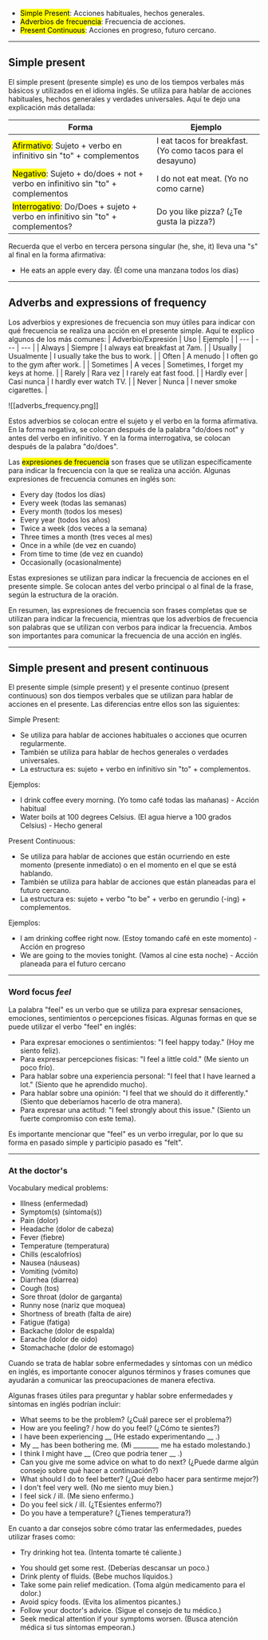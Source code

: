 
- <mark class="hltr-pink">Simple Present</mark>: Acciones habituales, hechos generales.
- <mark class="hltr-pink">Adverbios de frecuencia</mark>: Frecuencia de acciones.
- <mark class="hltr-pink">Present Continuous</mark>: Acciones en progreso, futuro cercano.

---

## Simple present 

El simple present (presente simple) es uno de los tiempos verbales más básicos y utilizados en el idioma inglés. Se utiliza para hablar de acciones habituales, hechos generales y verdades universales. Aquí te dejo una explicación más detallada:

| Forma | Ejemplo |
| --- | --- |
| <mark class="hltr-yellow">Afirmativo</mark>: Sujeto + verbo en infinitivo sin "to" + complementos | I eat tacos for breakfast. (Yo como tacos para el desayuno) |
| <mark class="hltr-yellow">Negativo</mark>: Sujeto + do/does + not + verbo en infinitivo sin "to" + complementos | I do not eat meat. (Yo no como carne) |
| <mark class="hltr-yellow">Interrogativo</mark>: Do/Does + sujeto + verbo en infinitivo sin "to" + complementos? | Do you like pizza? (¿Te gusta la pizza?) |

Recuerda que el verbo en tercera persona singular (he, she, it) lleva una "s" al final en la forma afirmativa:
- He eats an apple every day. (Él come una manzana todos los días)

---

## Adverbs and expressions of frequency

Los adverbios y expresiones de frecuencia son muy útiles para indicar con qué frecuencia se realiza una acción en el presente simple. Aquí te explico algunos de los más comunes:
| Adverbio/Expresión | Uso | Ejemplo |
| --- | --- | --- |
| Always | Siempre | I always eat breakfast at 7am. |
| Usually | Usualmente | I usually take the bus to work. |
| Often | A menudo | I often go to the gym after work. |
| Sometimes | A veces | Sometimes, I forget my keys at home. |
| Rarely | Rara vez | I rarely eat fast food. |
| Hardly ever | Casi nunca | I hardly ever watch TV. |
| Never | Nunca | I never smoke cigarettes. |

![[adverbs_frequency.png]]

Estos adverbios se colocan entre el sujeto y el verbo en la forma afirmativa. En la forma negativa, se colocan después de la palabra "do/does not" y antes del verbo en infinitivo. Y en la forma interrogativa, se colocan después de la palabra "do/does".

Las <mark class="hltr-purple">expresiones de frecuencia</mark> son frases que se utilizan específicamente para indicar la frecuencia con la que se realiza una acción. Algunas expresiones de frecuencia comunes en inglés son:

- Every day (todos los días)
- Every week (todas las semanas)
- Every month (todos los meses)
- Every year (todos los años)
- Twice a week (dos veces a la semana)
- Three times a month (tres veces al mes)
- Once in a while (de vez en cuando)
- From time to time (de vez en cuando)
- Occasionally (ocasionalmente)

Estas expresiones se utilizan para indicar la frecuencia de acciones en el presente simple. Se colocan antes del verbo principal o al final de la frase, según la estructura de la oración.

En resumen, las expresiones de frecuencia son frases completas que se utilizan para indicar la frecuencia, mientras que los adverbios de frecuencia son palabras que se utilizan con verbos para indicar la frecuencia. Ambos son importantes para comunicar la frecuencia de una acción en inglés.

---

## Simple present and present continuous

El presente simple (simple present) y el presente continuo (present continuous) son dos tiempos verbales que se utilizan para hablar de acciones en el presente. Las diferencias entre ellos son las siguientes:

Simple Present:
- Se utiliza para hablar de acciones habituales o acciones que ocurren regularmente.
- También se utiliza para hablar de hechos generales o verdades universales.
- La estructura es: sujeto + verbo en infinitivo sin "to" + complementos.

Ejemplos:
- I drink coffee every morning. (Yo tomo café todas las mañanas) - Acción habitual
- Water boils at 100 degrees Celsius. (El agua hierve a 100 grados Celsius) - Hecho general

Present Continuous:
- Se utiliza para hablar de acciones que están ocurriendo en este momento (presente inmediato) o en el momento en el que se está hablando.
- También se utiliza para hablar de acciones que están planeadas para el futuro cercano.
- La estructura es: sujeto + verbo "to be" + verbo en gerundio (-ing) + complementos.

Ejemplos:
- I am drinking coffee right now. (Estoy tomando café en este momento) - Acción en progreso
- We are going to the movies tonight. (Vamos al cine esta noche) - Acción planeada para el futuro cercano

---

### Word focus *feel*

La palabra "feel" es un verbo que se utiliza para expresar sensaciones, emociones, sentimientos o percepciones físicas. Algunas formas en que se puede utilizar el verbo "feel" en inglés:

- Para expresar emociones o sentimientos: "I feel happy today." (Hoy me siento feliz).
- Para expresar percepciones físicas: "I feel a little cold." (Me siento un poco frío).
- Para hablar sobre una experiencia personal: "I feel that I have learned a lot." (Siento que he aprendido mucho).
- Para hablar sobre una opinión: "I feel that we should do it differently." (Siento que deberíamos hacerlo de otra manera).
- Para expresar una actitud: "I feel strongly about this issue." (Siento un fuerte compromiso con este tema).

Es importante mencionar que "feel" es un verbo irregular, por lo que su forma en pasado simple y participio pasado es "felt".

---

### At the doctor's 

Vocabulary medical problems: 

- Illness (enfermedad)
- Symptom(s) (síntoma(s))
- Pain (dolor)
- Headache (dolor de cabeza)
- Fever (fiebre)
- Temperature (temperatura)
- Chills (escalofríos)
- Nausea (náuseas)
- Vomiting (vómito)
- Diarrhea (diarrea)
- Cough (tos)
- Sore throat (dolor de garganta)
- Runny nose (nariz que moquea)
- Shortness of breath (falta de aire)
- Fatigue (fatiga)
- Backache (dolor de espalda)
- Earache (dolor de oido)
- Stomachache (dolor de estomago)

Cuando se trata de hablar sobre enfermedades y síntomas con un médico en inglés, es importante conocer algunos términos y frases comunes que ayudarán a comunicar las preocupaciones de manera efectiva.

Algunas frases útiles para preguntar y hablar sobre enfermedades y síntomas en inglés podrían incluir:

- What seems to be the problem? (¿Cuál parece ser el problema?)
- How are you feeling?  / how do you feel? (¿Cómo te sientes?)
- I have been experiencing __ (He estado experimentando __ .)
- My __ has been bothering me. (Mi ________ me ha estado molestando.)
- I think I might have __ (Creo que podría tener __ .)
- Can you give me some advice on what to do next? (¿Puede darme algún consejo sobre qué hacer a continuación?)
- What should I do to feel better? (¿Qué debo hacer para sentirme mejor?)
- I don't feel very well. (No me siento muy bien.)
- I feel sick / ill. (Me sieno enfermo.)
- Do you feel sick / ill. (¿TEsientes enfermo?)
- Do you have a temperature? (¿Tienes temperatura?)

En cuanto a dar consejos sobre cómo tratar las enfermedades, puedes utilizar frases como:

* Try drinking hot tea. (Intenta tomarte té caliente.)
- You should get some rest. (Deberías descansar un poco.)
- Drink plenty of fluids. (Bebe muchos líquidos.)
- Take some pain relief medication. (Toma algún medicamento para el dolor.)
- Avoid spicy foods. (Evita los alimentos picantes.)
- Follow your doctor's advice. (Sigue el consejo de tu médico.)
- Seek medical attention if your symptoms worsen. (Busca atención médica si tus síntomas empeoran.)
